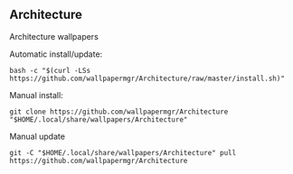 ## Architecture
  
Architecture wallpapers  
  
Automatic install/update:
  
```shell
bash -c "$(curl -LSs https://github.com/wallpapermgr/Architecture/raw/master/install.sh)"
```
  
Manual install:
  
```shell
git clone https://github.com/wallpapermgr/Architecture "$HOME/.local/share/wallpapers/Architecture"
```
  
Manual update
  
```shell
git -C "$HOME/.local/share/wallpapers/Architecture" pull https://github.com/wallpapermgr/Architecture  
```
